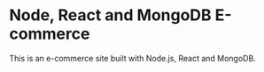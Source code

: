 # Node, React and MongoDB E-commerce

This is an e-commerce site built with Node.js, React and MongoDB. 